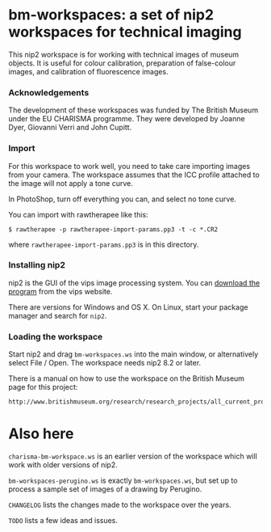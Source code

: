 # bm-workspaces: a set of nip2 workspaces for technical imaging

This nip2 workspace is for working with technical images of museum
objects. It is useful for colour calibration, preparation of false-colour
images, and calibration of fluorescence images. 

### Acknowledgements

The development of these workspaces was funded by The British Museum under 
the EU CHARISMA programme. They were developed by Joanne Dyer, Giovanni Verri
and John Cupitt. 

### Import

For this workspace to work well, you need to take care importing images from 
your camera. The workspace assumes that the ICC profile attached to the image
will not apply a tone curve.

In PhotoShop, turn off everything you can, and select no tone curve. 

You can import with rawtherapee like this:

	$ rawtherapee -p rawtherapee-import-params.pp3 -t -c *.CR2

where `rawtherapee-import-params.pp3` is in this directory. 

### Installing nip2

nip2 is the GUI of the vips image processing system. You can [download the
program](http://www.vips.ecs.soton.ac.uk/supported/current) from the vips
website.

There are versions for Windows and OS X. On Linux, start your package manager
and search for `nip2`.

### Loading the workspace

Start nip2 and drag `bm-workspaces.ws` into the main window, or alternatively
select File / Open. The workspace needs nip2 8.2 or later. 

There is a manual on how to use the workspace on the British Museum page for
this project:

	http://www.britishmuseum.org/research/research_projects/all_current_projects/charisma/technical_imaging.aspx

# Also here

`charisma-bm-workspace.ws` is an earlier version of the workspace which will
work with older versions of nip2.

`bm-workspaces-perugino.ws` is exactly `bm-workspaces.ws`, but set up to
process a sample set of images of a drawing by Perugino.

`CHANGELOG` lists the changes made to the workspace over the years. 

`TODO` lists a few ideas and issues. 
